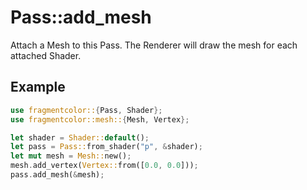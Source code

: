 # Pass::add_mesh

Attach a Mesh to this Pass. The Renderer will draw the mesh for each attached Shader.

## Example

```rust
use fragmentcolor::{Pass, Shader};
use fragmentcolor::mesh::{Mesh, Vertex};

let shader = Shader::default();
let pass = Pass::from_shader("p", &shader);
let mut mesh = Mesh::new();
mesh.add_vertex(Vertex::from([0.0, 0.0]));
pass.add_mesh(&mesh);
```